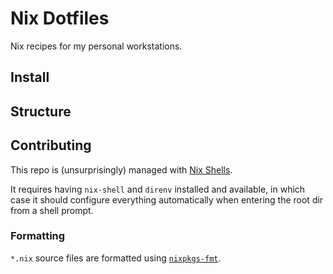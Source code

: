 # Nix Dotfiles

Nix recipes for my personal workstations.

## Install

## Structure

## Contributing

This repo is (unsurprisingly) managed with [Nix Shells].

It requires having `nix-shell` and `direnv` installed and available, in which case it should configure everything 
automatically when entering the root dir from a shell prompt.

### Formatting

`*.nix` source files are formatted using [`nixpkgs-fmt`](https://github.com/nix-community/nixpkgs-fmt).

[Nix Shells]: https://nixos.wiki/wiki/Development_environment_with_nix-shell